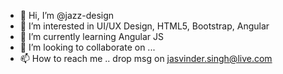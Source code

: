 - 👋 Hi, I’m @jazz-design
- 👀 I’m interested in UI/UX Design, HTML5, Bootstrap, Angular
- 🌱 I’m currently learning Angular JS
- 💞️ I’m looking to collaborate on ...
- 📫 How to reach me .. drop msg on jasvinder.singh@live.com

<!---
jazz-design/jazz-design is a ✨ special ✨ repository because its `README.md` (this file) appears on your GitHub profile.
You can click the Preview link to take a look at your changes.
--->
